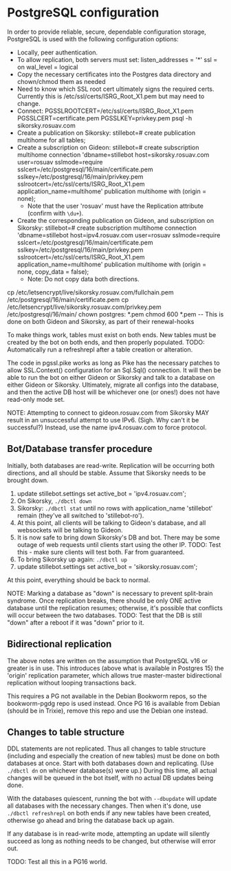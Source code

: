 PostgreSQL configuration
========================

In order to provide reliable, secure, dependable configuration storage,
PostgreSQL is used with the following configuration options:

* Locally, peer authentication.
* To allow replication, both servers must set:
  listen_addresses = '*'
  ssl = on
  wal_level = logical
* Copy the necessary certificates into the Postgres data directory and
  chown/chmod them as needed
* Need to know which SSL root cert ultimately signs the required certs.
  Currently this is /etc/ssl/certs/ISRG_Root_X1.pem but may need to change.
* Connect: PGSSLROOTCERT=/etc/ssl/certs/ISRG_Root_X1.pem PGSSLCERT=certificate.pem PGSSLKEY=privkey.pem psql -h sikorsky.rosuav.com
* Create a publication on Sikorsky:
  stillebot=# create publication multihome for all tables;
* Create a subscription on Gideon:
  stillebot=# create subscription multihome connection 'dbname=stillebot host=sikorsky.rosuav.com user=rosuav sslmode=require sslcert=/etc/postgresql/16/main/certificate.pem sslkey=/etc/postgresql/16/main/privkey.pem sslrootcert=/etc/ssl/certs/ISRG_Root_X1.pem application_name=multihome' publication multihome with (origin = none);
  - Note that the user 'rosuav' must have the Replication attribute (confirm with `\du+`).
* Create the corresponding publication on Gideon, and subscription on Sikorsky:
  stillebot=# create subscription multihome connection 'dbname=stillebot host=ipv4.rosuav.com user=rosuav sslmode=require sslcert=/etc/postgresql/16/main/certificate.pem sslkey=/etc/postgresql/16/main/privkey.pem sslrootcert=/etc/ssl/certs/ISRG_Root_X1.pem application_name=multihome' publication multihome with (origin = none, copy_data = false);
  - Note: Do not copy data both directions.

cp /etc/letsencrypt/live/sikorsky.rosuav.com/fullchain.pem /etc/postgresql/16/main/certificate.pem
cp /etc/letsencrypt/live/sikorsky.rosuav.com/privkey.pem /etc/postgresql/16/main/
chown postgres: *.pem
chmod 600 *.pem
-- This is done on both Gideon and Sikorsky, as part of their renewal-hooks


To make things work, tables must exist on both ends. New tables must be created
by the bot on both ends, and then properly populated. TODO: Automatically run
a refreshrepl after a table creation or alteration.

The code in pgssl.pike works as long as Pike has the necessary patches to allow
SSL.Context() configuration for an Sql.Sql() connection. It will then be able to
run the bot on either Gideon or Sikorsky and talk to a database on either Gideon
or Sikorsky. Ultimately, migrate all configs into the database, and then the
active DB host will be whichever one (or ones!) does not have read-only mode set.

NOTE: Attempting to connect to gideon.rosuav.com from Sikorsky MAY result in an
unsuccessful attempt to use IPv6. (Sigh. Why can't it be successful?) Instead,
use the name ipv4.rosuav.com to force protocol.

Bot/Database transfer procedure
-------------------------------

Initially, both databases are read-write. Replication will be occurring both
directions, and all should be stable. Assume that Sikorsky needs to be brought
down.

1. update stillebot.settings set active_bot = 'ipv4.rosuav.com';
2. On Sikorsky, `./dbctl down`
3. Sikorsky: `./dbctl stat` until no rows with application_name 'stillebot'
   remain (they've all switched to 'stillebot-ro').
4. At this point, all clients will be talking to Gideon's database, and all
   websockets will be talking to Gideon.
5. It is now safe to bring down Sikorsky's DB and bot. There may be some
   outage of web requests until clients start using the other IP.
   TODO: Test this - make sure clients will test both. Far from guaranteed.
6. To bring Sikorsky up again: `./dbctl up`
7. update stillebot.settings set active_bot = 'sikorsky.rosuav.com';

At this point, everything should be back to normal.

NOTE: Marking a database as "down" is necessary to prevent split-brain syndrome.
Once replication breaks, there should be only ONE active database until the
replication resumes; otherwise, it's possible that conflicts will occur between
the two databases. TODO: Test that the DB is still "down" after a reboot if it
was "down" prior to it.

Bidirectional replication
-------------------------

The above notes are written on the assumption that PostgreSQL v16 or greater is
in use. This introduces (above what is available in Postgres 15) the 'origin'
replication parameter, which allows true master-master bidirectional replication
without looping transactions back.

This requires a PG not available in the Debian Bookworm repos, so the bookworm-pgdg
repo is used instead. Once PG 16 is available from Debian (should be in Trixie),
remove this repo and use the Debian one instead.

Changes to table structure
--------------------------

DDL statements are not replicated. Thus all changes to table structure (including
and especially the creation of new tables) must be done on both databases at once.
Start with both databases down and replicating. (Use `./dbctl dn` on whichever
database(s) were up.) During this time, all actual changes will be queued in the
bot itself, with no actual DB updates being done.

With the databases quiescent, running the bot with `--dbupdate` will update all
databases with the necessary changes. Then when it's done, use `./dbctl refreshrepl`
on both ends if any new tables have been created, otherwise go ahead and bring the
database back up again.

If any database is in read-write mode, attempting an update will silently succeed
as long as nothing needs to be changed, but otherwise will error out.

TODO: Test all this in a PG16 world.
